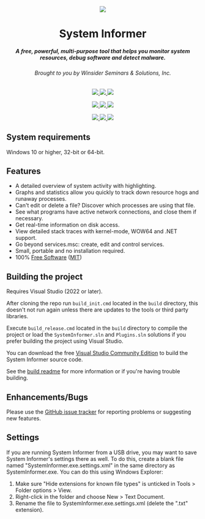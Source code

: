<p align="center">
    <a href="https://systeminformer.com">
        <img src="https://github.com/winsiderss/systeminformer/raw/master/SystemInformer/resources/systeminformer-128x128.png"/>
    </a>
    <h1 align="center">System Informer</h1>
    <h5 align="center">A free, powerful, multi-purpose tool that helps you monitor system resources, debug software and detect malware.</h5>
    <h6 align="center">Brought to you by Winsider Seminars & Solutions, Inc.</h6>
</p>
<p align="center">
    <a href="https://github.com/winsiderss/systeminformer/actions/workflows/msbuild.yml">
        <img src="https://img.shields.io/github/actions/workflow/status/winsiderss/systeminformer/msbuild.yml?branch=master&style=for-the-badge"/>
    </a>
    <a href="https://github.com/winsiderss/systeminformer/graphs/contributors">
        <img src="https://img.shields.io/github/contributors/winsiderss/systeminformer.svg?style=for-the-badge&color=blue"/>
    </a>
    <a href="https://opensource.org/licenses/MIT">
        <img src="https://img.shields.io/badge/license-MIT-blue.svg?style=for-the-badge&color=blue"/>
    </a>
</p>
<p align="center">
    <a href="https://systeminformer.com/downloads">
        <img src="https://img.shields.io/github/downloads/winsiderss/si-builds/total.svg?style=for-the-badge&color=blue"/>
    </a>
    <a href="https://somsubhra.github.io/github-release-stats/?username=winsiderss&repository=systeminformer">
        <img src="https://img.shields.io/github/downloads/winsiderss/systeminformer/total.svg?style=for-the-badge&color=blue&label="/>
    </a>
    <a href="https://sourceforge.net/projects/processhacker/files/stats/timeline?period=monthly">
        <img src="https://img.shields.io/sourceforge/dt/processhacker.svg?style=for-the-badge&color=blue&label="/>
    </a>
</p>
<p align="center">
    <a href="https://discord.com/invite/k2MQd2DzC2">
        <img src="https://img.shields.io/badge/Discord-grey?style=for-the-badge&logoColor=white&logo=discord"/>
    </a>
    <a href="https://x.com/systeminformer">
        <img src="https://img.shields.io/badge/Twitter-grey?style=for-the-badge&logoColor=white&logo=x"/>
    </a>
    <a href="https://systeminformer.com">
        <img src="https://img.shields.io/badge/Website-grey?style=for-the-badge&logo=data:image/svg%2bxml;base64,PHN2ZyB2aWV3Qm94PSIwIDAgMTIgMTIiIGZpbGw9Im5vbmUiIHhtbG5zPSJodHRwOi8vd3d3LnczLm9yZy8yMDAwL3N2ZyI+CjxjaXJjbGUgY3g9IjYiIGN5PSI2IiByPSI1LjUiIHN0cm9rZT0id2hpdGUiLz4KPGVsbGlwc2UgY3g9IjYiIGN5PSI2IiByeD0iNS41IiByeT0iMiIgdHJhbnNmb3JtPSJyb3RhdGUoOTAgNiA2KSIgc3Ryb2tlPSJ3aGl0ZSIvPgo8cGF0aCBkPSJNMSA2SDExIiBzdHJva2U9IndoaXRlIiBzdHJva2UtbGluZWNhcD0icm91bmQiLz4KPC9zdmc+"/>
    </a>
</p>

## System requirements

Windows 10 or higher, 32-bit or 64-bit.

## Features

* A detailed overview of system activity with highlighting.
* Graphs and statistics allow you quickly to track down resource hogs and
  runaway processes.
* Can't edit or delete a file? Discover which processes are using that file.
* See what programs have active network connections, and close them if
  necessary.
* Get real-time information on disk access.
* View detailed stack traces with kernel-mode, WOW64 and .NET support.
* Go beyond services.msc: create, edit and control services.
* Small, portable and no installation required.
* 100% [Free Software](https://www.gnu.org/philosophy/free-sw.en.html)
  ([MIT](https://opensource.org/licenses/MIT))

## Building the project

Requires Visual Studio (2022 or later).

After cloning the repo run `build_init.cmd` located in the `build` directory,
this doesn't not run again unless there are updates to the tools or third party
libraries.

Execute `build_release.cmd` located in the `build` directory to compile the
project or load the `SystemInformer.sln` and `Plugins.sln` solutions if you
prefer building the project using Visual Studio.

You can download the free
[Visual Studio Community Edition](https://www.visualstudio.com/vs/community/)
to build the System Informer source code.

See the [build readme](./build/README.md) for more information or if you're
having trouble building.

## Enhancements/Bugs

Please use the
[GitHub issue tracker](https://github.com/winsiderss/systeminformer/issues) for
reporting problems or suggesting new features.

## Settings

If you are running System Informer from a USB drive, you may want to
save System Informer's settings there as well. To do this, create a
blank file named "SystemInformer.exe.settings.xml" in the same
directory as SystemInformer.exe. You can do this using Windows Explorer:

1. Make sure "Hide extensions for known file types" is unticked in
   Tools > Folder options > View.
2. Right-click in the folder and choose New > Text Document.
3. Rename the file to SystemInformer.exe.settings.xml (delete the ".txt"
   extension).
